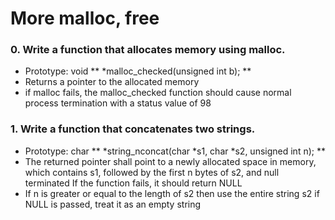 # More malloc, free

### 0. Write a function that allocates memory using malloc.
- Prototype: void  ** *malloc_checked(unsigned int b); **
- Returns a pointer to the allocated memory
- if malloc fails, the malloc_checked function should cause normal process termination with a status value of 98

### 1. Write a function that concatenates two strings.

- Prototype: char ** *string_nconcat(char *s1, char *s2, unsigned int n); **
- The returned pointer shall point to a newly allocated space in memory, which contains s1, followed by the first n bytes of s2, and null terminated
 If the function fails, it should return NULL
- If n is greater or equal to the length of s2 then use the entire string s2
if NULL is passed, treat it as an empty string
